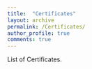 ```yaml
---
title:  "Certificates"
layout: archive
permalink: /Certificates/
author_profile: true
comments: true
---
```


List of Certificates.
